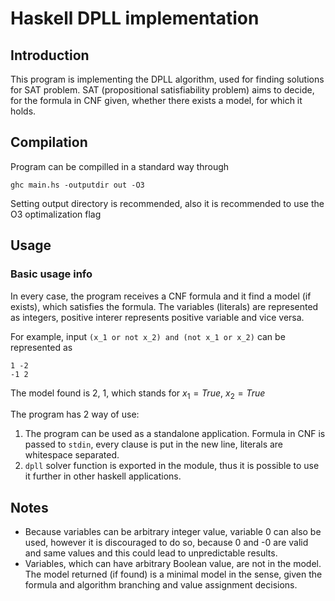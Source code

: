 # Haskell DPLL implementation
## Introduction

This program is implementing the DPLL algorithm, used for finding solutions for SAT problem.
SAT (propositional satisfiability problem) aims to decide, for the formula in CNF given, whether
there exists a model, for which it holds.

## Compilation

Program can be compilled in a standard way through 

```
ghc main.hs -outputdir out -O3
```
Setting output directory is recommended, also it is recommended to use the O3 optimalization flag

## Usage

### Basic usage info
In every case, the program receives a CNF formula and it find a model (if exists), which satisfies the formula.
The variables (literals) are represented as integers, positive interer represents positive variable and vice versa.

For example, input `(x_1 or not x_2) and (not x_1 or x_2)` can be represented as 

```
1 -2
-1 2
```
The model found is 2, 1, which stands for $x_1 = True$, $x_2 = True$

The program has 2 way of use: 
1.  The program can be used as a standalone application. Formula in CNF is passed to `stdin`, every clause is put in the new line, 
    literals are whitespace separated.
2. `dpll` solver function is exported in the module, thus it is possible to use it further in other haskell applications.

## Notes
- Because variables can be arbitrary integer value, variable 0 can also be used, however it is discouraged to do so,
    because 0 and -0 are valid and same values and this could lead to unpredictable results.
- Variables, which can have arbitrary Boolean value, are not in the model. The model returned (if found)
    is a minimal model in the sense, given the formula and algorithm branching and value assignment decisions. 